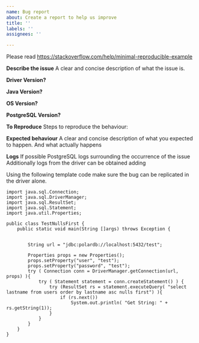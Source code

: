```yaml
---
name: Bug report
about: Create a report to help us improve
title: ''
labels: ''
assignees: ''

---
```


Please read https://stackoverflow.com/help/minimal-reproducible-example 

**Describe the issue**
A clear and concise description of what the issue is.

**Driver Version?** 

**Java Version?**

**OS Version?**

**PostgreSQL Version?**

**To Reproduce**
Steps to reproduce the behaviour:

**Expected behaviour**
A clear and concise description of what you expected to happen.
And what actually happens

**Logs**
If possible PostgreSQL logs surrounding the occurrence of the issue
Additionally logs from the driver can be obtained adding

Using the following template code make sure the bug can be replicated in the driver alone.
```
import java.sql.Connection;
import java.sql.DriverManager;
import java.sql.ResultSet;
import java.sql.Statement;
import java.util.Properties;

public class TestNullsFirst {
    public static void main(String []args) throws Exception {


        String url = "jdbc:polardb://localhost:5432/test";

        Properties props = new Properties();
        props.setProperty("user", "test");
        props.setProperty("password", "test");
        try ( Connection conn = DriverManager.getConnection(url, props) ){
            try ( Statement statement = conn.createStatement() ) {
                try (ResultSet rs = statement.executeQuery( "select lastname from users order by lastname asc nulls first") ){
                    if (rs.next())
                        System.out.println( "Get String: " + rs.getString(1));
                }
            }
        }
    }
}
```
